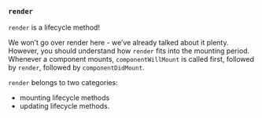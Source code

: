 ### `render`
`render` is a lifecycle method!

We won’t go over render here - we’ve already talked about it plenty. However, you should understand how `render` fits into the mounting period. Whenever a component mounts, `componentWillMount` is called first, followed by `render`, followed by `componentDidMount`.

`render` belongs to two categories: 
* mounting lifecycle methods
* updating lifecycle methods. 